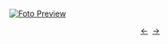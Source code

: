 [![Foto Preview](preview/project-1102.avif)](https://project-1102.vercel.app/)

<div align="center" style="display: flex; justify-content: center;">
  <a  href="https://github.com/20essentials/project-1101" target="_blank">&#8592;</a>
  &nbsp;&nbsp;
  <a  href="https://github.com/20essentials/project-1103" target="_blank">&#8594;</a>
</div>
